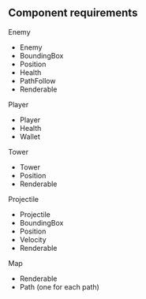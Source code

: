 ## Component requirements

Enemy

- Enemy
- BoundingBox
- Position
- Health
- PathFollow
- Renderable

Player

- Player
- Health
- Wallet

Tower

- Tower
- Position
- Renderable

Projectile

- Projectile
- BoundingBox
- Position
- Velocity
- Renderable

Map

- Renderable
- Path (one for each path)
